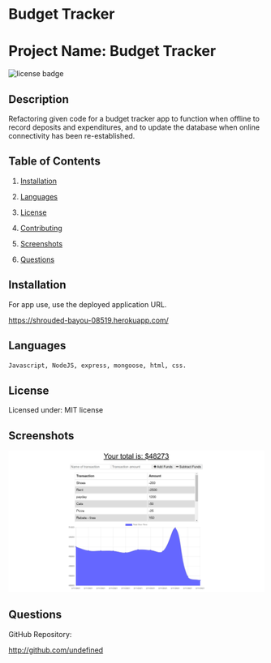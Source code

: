 # Budget Tracker

# Project Name: Budget Tracker

![license badge](https://img.shields.io/static/v1?label=license&message=MIT&color=blue)

## Description

Refactoring given code for a budget tracker app to function when offline to record deposits and expenditures, and to update the database when online connectivity has been re-established.

## Table of Contents

1. [Installation](#installation)

2. [Languages](#languages)

3. [License](#license)

4. [Contributing](#contributing)

5. [Screenshots](#screenshots)

6. [Questions](#questions)

## Installation

For app use, use the deployed application URL.

https://shrouded-bayou-08519.herokuapp.com/

## Languages

`Javascript, NodeJS, express, mongoose, html, css.`

## License

Licensed under: MIT license

## Screenshots

<img src= "./images/Screen_01_hw_18.png">

## Questions

GitHub Repository:

http://github.com/undefined
